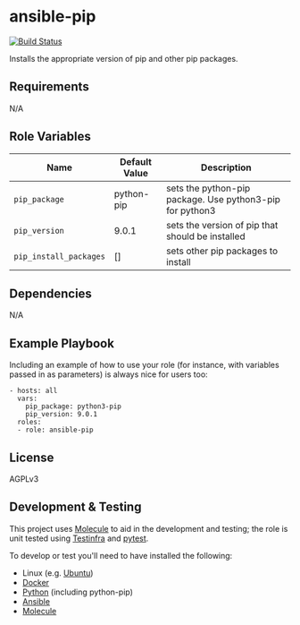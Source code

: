 ansible-pip
=========
[![Build Status](https://travis-ci.org/openstax/ansible-pip.svg?branch=master)](https://travis-ci.org/openstax/ansible-pip)

Installs the appropriate version of pip and other pip packages.

Requirements
------------

N/A

Role Variables
--------------
| Name                   | Default Value | Description                                              |
| ---------------------- | ------------- | -------------------------------------------------------- |
| `pip_package`          | python-pip    | sets the python-pip package. Use python3-pip for python3 |
| `pip_version`          | 9.0.1         | sets the version of pip that should be installed         |
| `pip_install_packages` | []            | sets other pip packages to install                       |


Dependencies
------------

N/A

Example Playbook
----------------

Including an example of how to use your role (for instance, with variables passed in as parameters) is always nice for users too:

    - hosts: all
      vars:
        pip_package: python3-pip
        pip_version: 9.0.1
      roles:
      - role: ansible-pip

License
-------

AGPLv3

Development & Testing
---------------------

This project uses [Molecule](http://molecule.readthedocs.io/) to aid in the
development and testing; the role is unit tested using
[Testinfra](http://testinfra.readthedocs.io/) and
[pytest](http://docs.pytest.org/).

To develop or test you'll need to have installed the following:

* Linux (e.g. [Ubuntu](http://www.ubuntu.com/))
* [Docker](https://www.docker.com/)
* [Python](https://www.python.org/) (including python-pip)
* [Ansible](https://www.ansible.com/)
* [Molecule](http://molecule.readthedocs.io/)
